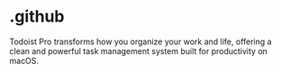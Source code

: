 # .github
Todoist Pro transforms how you organize your work and life, offering a clean and powerful task management system built for productivity on macOS.

